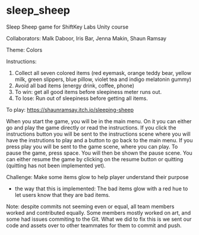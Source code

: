# sleep_sheep
Sleep Sheep game for ShiftKey Labs Unity course

Collaborators: Malk Daboor, Iris Bar, Jenna Makin, Shaun Ramsay

Theme: Colors

Instructions:

1. Collect all seven colored items (red eyemask, orange teddy bear, yellow milk, green slippers, blue pillow, violet tea and indigo melatonin gummy)
2. Avoid all bad items (energy drink, coffee, phone)
3. To win: get all good items before sleepiness meter runs out.
4. To lose: Run out of sleepiness before getting all items.

To play: https://shaunramsay.itch.io/sleeping-sheep

When you start the game, you will be in the main menu. On it you can either go and play the game directly or read the instructions. If you click the instructions button you will be sent to the instructions scene where you will have the instrutions to play and a button to go back to the main menu. If you press play you will be sent to the game scene, where you can play. To pause the game, press space. You will then be shown the pause scene. You can either resume the game by clicking on the resume button or quitting (quitting has not been implemented yet).

Challenge: Make some items glow to help player understand their purpose
- the way that this is implemented: The bad items glow with a red hue to let users know that they are bad items. 

Note: despite commits not seeming even or equal, all team members worked and contributed equally. Some members mostly worked on art, and some had issues commiting to the Git. What we did to fix this is we sent our code and assets over to other teammates for them to commit and push. 
